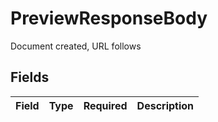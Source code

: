 # PreviewResponseBody

Document created, URL follows


## Fields

| Field       | Type        | Required    | Description |
| ----------- | ----------- | ----------- | ----------- |